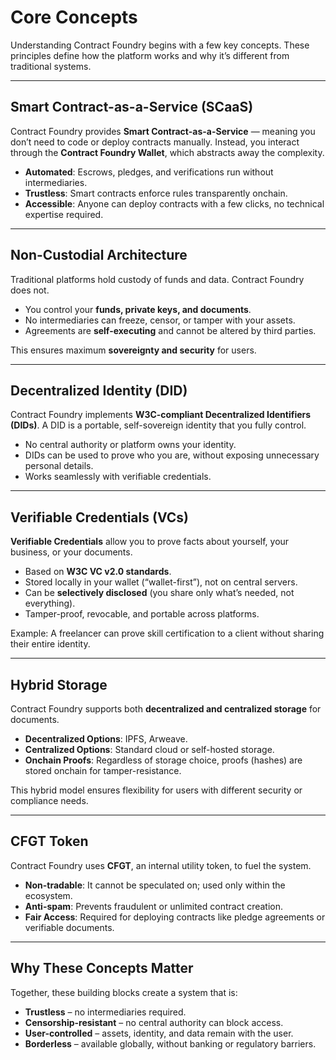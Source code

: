 # Core Concepts

Understanding Contract Foundry begins with a few key concepts. These principles define how the platform works and why it’s different from traditional systems.

---

## Smart Contract-as-a-Service (SCaaS)

Contract Foundry provides **Smart Contract-as-a-Service** — meaning you don’t need to code or deploy contracts manually.
Instead, you interact through the **Contract Foundry Wallet**, which abstracts away the complexity.

* **Automated**: Escrows, pledges, and verifications run without intermediaries.
* **Trustless**: Smart contracts enforce rules transparently onchain.
* **Accessible**: Anyone can deploy contracts with a few clicks, no technical expertise required.

---

## Non-Custodial Architecture

Traditional platforms hold custody of funds and data. Contract Foundry does not.

* You control your **funds, private keys, and documents**.
* No intermediaries can freeze, censor, or tamper with your assets.
* Agreements are **self-executing** and cannot be altered by third parties.

This ensures maximum **sovereignty and security** for users.

---

## Decentralized Identity (DID)

Contract Foundry implements **W3C-compliant Decentralized Identifiers (DIDs)**.
A DID is a portable, self-sovereign identity that you fully control.

* No central authority or platform owns your identity.
* DIDs can be used to prove who you are, without exposing unnecessary personal details.
* Works seamlessly with verifiable credentials.

---

## Verifiable Credentials (VCs)

**Verifiable Credentials** allow you to prove facts about yourself, your business, or your documents.

* Based on **W3C VC v2.0 standards**.
* Stored locally in your wallet (“wallet-first”), not on central servers.
* Can be **selectively disclosed** (you share only what’s needed, not everything).
* Tamper-proof, revocable, and portable across platforms.

Example: A freelancer can prove skill certification to a client without sharing their entire identity.

---

## Hybrid Storage

Contract Foundry supports both **decentralized and centralized storage** for documents.

* **Decentralized Options**: IPFS, Arweave.
* **Centralized Options**: Standard cloud or self-hosted storage.
* **Onchain Proofs**: Regardless of storage choice, proofs (hashes) are stored onchain for tamper-resistance.

This hybrid model ensures flexibility for users with different security or compliance needs.

---

## CFGT Token

Contract Foundry uses **CFGT**, an internal utility token, to fuel the system.

* **Non-tradable**: It cannot be speculated on; used only within the ecosystem.
* **Anti-spam**: Prevents fraudulent or unlimited contract creation.
* **Fair Access**: Required for deploying contracts like pledge agreements or verifiable documents.

---

## Why These Concepts Matter

Together, these building blocks create a system that is:

* **Trustless** – no intermediaries required.
* **Censorship-resistant** – no central authority can block access.
* **User-controlled** – assets, identity, and data remain with the user.
* **Borderless** – available globally, without banking or regulatory barriers.
